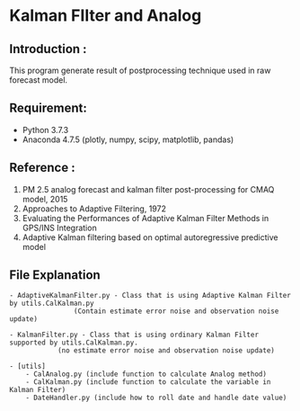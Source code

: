 
# Kalman FIlter and Analog
## Introduction :

This program generate result of postprocessing technique used in raw forecast model.


## Requirement:

- Python 3.7.3
- Anaconda 4.7.5 (plotly, numpy, scipy, matplotlib, pandas)

## Reference :

1. PM 2.5 analog forecast and kalman filter post-processing for CMAQ model, 2015
2. Approaches to Adaptive Filtering, 1972
3. Evaluating the Performances of Adaptive Kalman Filter Methods in GPS/INS Integration
4. Adaptive Kalman filtering based on optimal autoregressive predictive model

## File Explanation 

	- AdaptiveKalmanFilter.py - Class that is using Adaptive Kalman Filter by utils.CalKalman.py
					(Contain estimate error noise and observation noise update)

	- KalmanFilter.py - Class that is using ordinary Kalman Filter supported by utils.CalKalman.py.
				(no estimate error noise and observation noise update)

	- [utils]
		- CalAnalog.py (include function to calculate Analog method)
		- CalKalman.py (include function to calculate the variable in Kalman Filter)
		- DateHandler.py (include how to roll date and handle date value)
